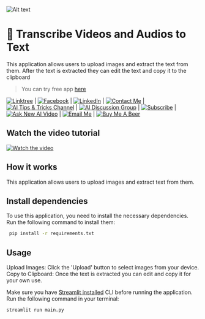 ![Alt text](https://i.imgur.com/RhRQLLN.jpg)

# 👀 Transcribe Videos and Audios to Text

This application allows users to upload images and extract the text from them.
After the text is extracted they can edit the text and copy it to the clipboard

> You can try free app [here](https://sagi-detect-text-from-images.streamlit.app/)

[![Linktree](https://img.shields.io/badge/linktree-white?style=for-the-badge&logo=linktree&logoColor=43E55E)](https://linktr.ee/sagib?lt_utm_source=lt_share_link#373198503) |
[![Facebook](https://img.shields.io/badge/facebook-white?style=for-the-badge&logo=facebook&logoColor=0866FF)](https://www.facebook.com/sagi.baron) |
[![LinkedIn](https://img.shields.io/badge/linkedin-white?style=for-the-badge&logo=linkedin&logoColor=0A66C2)](https://www.linkedin.com/in/sagi-bar-on) |
[![Contact Me](https://img.shields.io/badge/CONTACT_ME-white?style=for-the-badge&logo=whatsapp&logoColor=25D366)](https://api.whatsapp.com/send?phone=972549995050) |
[![AI Tips & Tricks Channel](https://img.shields.io/badge/AI_TIPS_&_TRICKS_CHANNEL-white?style=for-the-badge&logo=whatsapp&logoColor=25D366)](https://whatsapp.com/channel/0029Vaj33VkEawds11JP9o1c) |
[![AI Discussion Group](https://img.shields.io/badge/AI_DISCUSSION_GROUP-white?style=for-the-badge&logo=whatsapp&logoColor=25D366)](https://whatsapp.com/channel/0029Vaj33VkEawds11JP9o1c) |
[![Subscribe](https://img.shields.io/badge/Subscribe_to_my_YouTube_channel-white?style=for-the-badge&logo=youtube&logoColor=FF0000)](https://www.youtube.com/@SagiBaron) |
[![Ask New AI Video](https://img.shields.io/badge/Ask_For_New_AI_Video-white?style=for-the-badge&logo=GoogleForms&logoColor=7248B9)](https://forms.gle/b5hw4Rfe6ZtXuiQV6) |
[![Email Me](https://img.shields.io/badge/email_me-white?style=for-the-badge&logo=gmail&logoColor=EA4335)](mailto:sagi.baron76@gmail.com) |
[![Buy Me A Beer](https://img.shields.io/badge/Buy_Me_A_Beer-white?style=for-the-badge&logo=buymeacoffee&logoColor=FFDD00)](https://buymeacoffee.com/sagibar)

## Watch the video tutorial

[![Watch the video](https://img.youtube.com/vi/vdaXGeOyvbE/maxresdefault.jpg)](https://youtu.be/vdaXGeOyvbE)

## How it works

This application allows users to upload images and extract text from them.

## Install dependencies

To use this application, you need to install the necessary dependencies.  
Run the following command to install them:

```sh
 pip install -r requirements.txt
```

## Usage

Upload Images: Click the 'Upload' button to select images from your device.
Copy to Clipboard: Once the text is extracted you can edit and copy it for your own use.

Make sure you have [Streamlit installed](https://docs.streamlit.io/) CLI before running the application.  
Run the following command in your terminal:

```
streamlit run main.py
```
